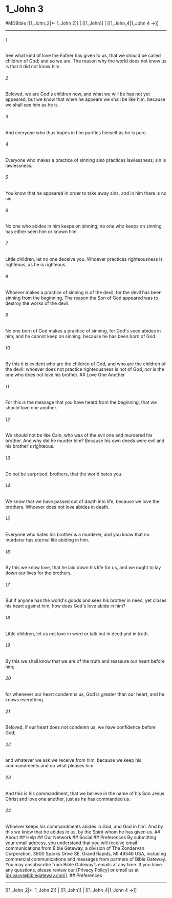 # 1_John 3
#MDBible
[[1_John_2|← 1_John 2]] | [[1_John]] | [[1_John_4|1_John 4 →]]

***






###### 1 


See what kind of love the Father has given to us, that we should be called children of God; and so we are. The reason why the world does not know us is that it did not know him. 





###### 2 


Beloved, we are God's children now, and what we will be has not yet appeared; but we know that when he appears we shall be like him, because we shall see him as he is. 





###### 3 


And everyone who thus hopes in him purifies himself as he is pure. 





###### 4 


Everyone who makes a practice of sinning also practices lawlessness; sin is lawlessness. 





###### 5 


You know that he appeared in order to take away sins, and in him there is no sin. 





###### 6 


No one who abides in him keeps on sinning; no one who keeps on sinning has either seen him or known him. 





###### 7 


Little children, let no one deceive you. Whoever practices righteousness is righteous, as he is righteous. 





###### 8 


Whoever makes a practice of sinning is of the devil, for the devil has been sinning from the beginning. The reason the Son of God appeared was to destroy the works of the devil. 





###### 9 


No one born of God makes a practice of sinning, for God's seed abides in him; and he cannot keep on sinning, because he has been born of God. 





###### 10 


By this it is evident who are the children of God, and who are the children of the devil: whoever does not practice righteousness is not of God, nor is the one who does not love his brother. ## Love One Another 





###### 11 


For this is the message that you have heard from the beginning, that we should love one another. 





###### 12 


We should not be like Cain, who was of the evil one and murdered his brother. And why did he murder him? Because his own deeds were evil and his brother's righteous. 





###### 13 


Do not be surprised, brothers, that the world hates you. 





###### 14 


We know that we have passed out of death into life, because we love the brothers. Whoever does not love abides in death. 





###### 15 


Everyone who hates his brother is a murderer, and you know that no murderer has eternal life abiding in him. 





###### 16 


By this we know love, that he laid down his life for us, and we ought to lay down our lives for the brothers. 





###### 17 


But if anyone has the world's goods and sees his brother in need, yet closes his heart against him, how does God's love abide in him? 





###### 18 


Little children, let us not love in word or talk but in deed and in truth. 





###### 19 


By this we shall know that we are of the truth and reassure our heart before him; 





###### 20 


for whenever our heart condemns us, God is greater than our heart, and he knows everything. 





###### 21 


Beloved, if our heart does not condemn us, we have confidence before God; 





###### 22 


and whatever we ask we receive from him, because we keep his commandments and do what pleases him. 





###### 23 


And this is his commandment, that we believe in the name of his Son Jesus Christ and love one another, just as he has commanded us. 





###### 24 


Whoever keeps his commandments abides in God, and God in him. And by this we know that he abides in us, by the Spirit whom he has given us. ## About ## Help ## Our Network ## Social ## Preferences By submitting your email address, you understand that you will receive email communications from Bible Gateway, a division of The Zondervan Corporation, 3900 Sparks Drive SE, Grand Rapids, MI 49546 USA, including commercial communications and messages from partners of Bible Gateway. You may unsubscribe from Bible Gateway&rsquo;s emails at any time. If you have any questions, please review our [Privacy Policy] or email us at [privacy@biblegateway.com]. ## Preferences

***

[[1_John_2|← 1_John 2]] | [[1_John]] | [[1_John_4|1_John 4 →]]
